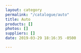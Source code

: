 ```yaml
---
layout: category
permalink: "/catalogue/auto"
title: Auto
products: []
photos: []
suppliers: []
date: 2019-03-29 18:16:35 -0500

---
```

